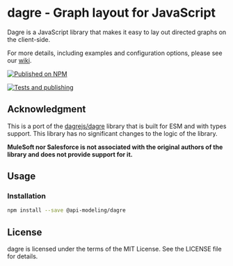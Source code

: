 # dagre - Graph layout for JavaScript

Dagre is a JavaScript library that makes it easy to lay out directed graphs on
the client-side.

For more details, including examples and configuration options, please see our
[wiki](https://github.com/dagrejs/dagre/wiki).

[![Published on NPM](https://img.shields.io/npm/v/@api-modeling/dagre.svg)](https://www.npmjs.com/package/@api-modeling/dagre)

[![Tests and publishing](https://github.com/api-modeling/dagre/actions/workflows/deployment.yml/badge.svg)](https://github.com/api-modeling/dagre/actions/workflows/deployment.yml)

## Acknowledgment

This is a port of the [dagrejs/dagre](https://github.com/dagrejs/dagre) library that is built for ESM and with types support. This library has no significant changes to the logic of the library.

**MuleSoft nor Salesforce is not associated with the original authors of the library and does not provide support for it.**

## Usage

### Installation

```sh
npm install --save @api-modeling/dagre
```

## License

dagre is licensed under the terms of the MIT License. See the LICENSE file
for details.
